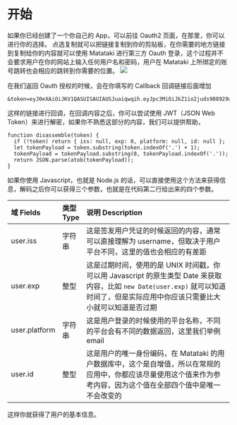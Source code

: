 # 开始

如果你已经创建了一个你自己的 App，可以前往 Oauth2 页面，在那里，你可以进行你的选择。
点选复制就可以把链接复制到你的剪贴板，在你需要的地方链接到复制给你的内容就可以使用 Matataki 进行第三方 Oauth 登录，这个过程并不会要求用户在你的网站上输入任何用户名和密码，用户在 Matataki 上所绑定的账号跳转也会相应的跳转到你需要的位置。
![](https://i.loli.net/2020/08/07/z5Co9FYaNcnsweD.png)

在我们返回 Oauth 授权的时候，会在你填写的 Callback 回调链接后面增加
```
&token=eyJ0eXAiOiJKV1QASUISAUIAUSJuaiqwqih.eyJpc3MiOiJkZ1io2juds908929udubf9qfh898fh92f9h892hf39823hf9283hf9f2h98hftYWlsIiwiaWQiOjEzMzJ9.1BGl1acsiuucohffu1b1u19b
```
这样的链接进行回调，在回调内容之后，你可以尝试使用 JWT（JSON Web Token）来进行解密，如果你不熟悉这部分的内容，我们可以提供帮助，
```
function disassemble(token) {
  if (!token) return { iss: null, exp: 0, platform: null, id: null };
  let tokenPayload = token.substring(token.indexOf('.') + 1);
  tokenPayload = tokenPayload.substring(0, tokenPayload.indexOf('.'));
  return JSON.parse(atob(tokenPayload));
}
```
如果你使用 Javascript，也就是 Node.js 的话，可以直接使用这个方法来获得信息，解码之后你可以获得三个参数，也就是在代码第二行给出来的四个参数。

<style>
table th:first-of-type {
    width: 10%;
}
table th:nth-of-type(2) {
    width: 10%;
}
table th:nth-of-type(3) {
    width: 80%;
}
</style>

| 域 Fields | 类型 Type | 说明 Description                               |
| :------------ | :------------ | :----------------------------------------------------------- |
| user.iss      | 字符串 | 这是签发用户凭证的时候返回的内容，通常可以直接理解为 username，但取决于用户平台不同，这里的值也会相应的有差距 |
| user.exp      | 整型  | 这是过期时间，使用的是 UNIX 时间戳，你可以用 Javascript 的原生类型 Date 来获取内容，比如 `new Date(user.exp)` 就可以知道时间了，但是实际应用中你应该只需要比大小就可以知道是否过期 |
| user.platform | 字符串 | 这是用户登录的时候使用的平台名称，不同的平台会有不同的数据返回，这里我们举例 email |
| user.id       | 整型 | 这是用户的唯一身份编码，在 Matataki 的用户数据库中，这个是自增值，所以在常规的应用中，你都应该尽量使用这个值来作为参考内容，因为这个值在全部四个值中是唯一不会改变的 |

这样你就获得了用户的基本信息。